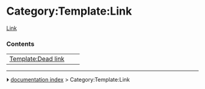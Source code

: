 # Category:Template:Link
[Link](Category_Template.md)

### Contents

|     |     |     |
| --- | --- | --- |
| [Template:Dead link](Template_Dead_link.md) |



---
⏵ [documentation index](../README.md) > Category:Template:Link
